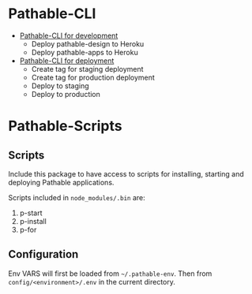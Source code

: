 # Pathable-CLI

* [Pathable-CLI for development](./docs/pathable-cli-development.md)
  * Deploy pathable-design to Heroku
  * Deploy pathable-apps to Heroku
* [Pathable-CLI for deployment](./docs/pathable-cli-deployment.md)
  * Create tag for staging deployment
  * Create tag for production deployment
  * Deploy to staging
  * Deploy to production

# Pathable-Scripts

## Scripts

Include this package to have access to scripts for installing, starting and deploying Pathable
applications.

Scripts included in `node_modules/.bin` are:

1. p-start
2. p-install
3. p-for

## Configuration

Env VARS will first be loaded from `~/.pathable-env`. Then from `config/<environment>/.env` in the
current directory.
